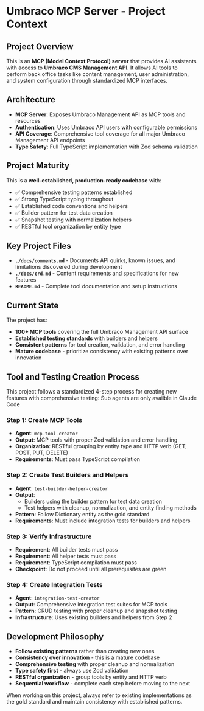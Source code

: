 # Umbraco MCP Server - Project Context

## Project Overview

This is an **MCP (Model Context Protocol) server** that provides AI assistants with access to **Umbraco CMS Management API**. It allows AI tools to perform back office tasks like content management, user administration, and system configuration through standardized MCP interfaces.

## Architecture

- **MCP Server**: Exposes Umbraco Management API as MCP tools and resources
- **Authentication**: Uses Umbraco API users with configurable permissions
- **API Coverage**: Comprehensive tool coverage for all major Umbraco Management API endpoints
- **Type Safety**: Full TypeScript implementation with Zod schema validation

## Project Maturity

This is a **well-established, production-ready codebase** with:
- ✅ Comprehensive testing patterns established
- ✅ Strong TypeScript typing throughout
- ✅ Established code conventions and helpers
- ✅ Builder pattern for test data creation
- ✅ Snapshot testing with normalization helpers
- ✅ RESTful tool organization by entity type

## Key Project Files

- **`./docs/comments.md`** - Documents API quirks, known issues, and limitations discovered during development
- **`./docs/crd.md`** - Content requirements and specifications for new features
- **`README.md`** - Complete tool documentation and setup instructions

## Current State

The project has:
- **100+ MCP tools** covering the full Umbraco Management API surface
- **Established testing standards** with builders and helpers
- **Consistent patterns** for tool creation, validation, and error handling
- **Mature codebase** - prioritize consistency with existing patterns over innovation

## Tool and Testing Creation Process

This project follows a standardized 4-step process for creating new features with comprehensive testing:
Sub agents are only availble in Claude Code

### Step 1: Create MCP Tools
- **Agent**: `mcp-tool-creator`
- **Output**: MCP tools with proper Zod validation and error handling
- **Organization**: RESTful grouping by entity type and HTTP verb (GET, POST, PUT, DELETE)
- **Requirements**: Must pass TypeScript compilation

### Step 2: Create Test Builders and Helpers  
- **Agent**: `test-builder-helper-creator`
- **Output**: 
  - Builders using the builder pattern for test data creation
  - Test helpers with cleanup, normalization, and entity finding methods
- **Pattern**: Follow Dictionary entity as the gold standard
- **Requirements**: Must include integration tests for builders and helpers

### Step 3: Verify Infrastructure
- **Requirement**: All builder tests must pass
- **Requirement**: All helper tests must pass  
- **Requirement**: TypeScript compilation must pass
- **Checkpoint**: Do not proceed until all prerequisites are green

### Step 4: Create Integration Tests
- **Agent**: `integration-test-creator`
- **Output**: Comprehensive integration test suites for MCP tools
- **Pattern**: CRUD testing with proper cleanup and snapshot testing
- **Infrastructure**: Uses existing builders and helpers from Step 2

## Development Philosophy

- **Follow existing patterns** rather than creating new ones
- **Consistency over innovation** - this is a mature codebase
- **Comprehensive testing** with proper cleanup and normalization
- **Type safety first** - always use Zod validation
- **RESTful organization** - group tools by entity and HTTP verb
- **Sequential workflow** - complete each step before moving to the next

When working on this project, always refer to existing implementations as the gold standard and maintain consistency with established patterns.